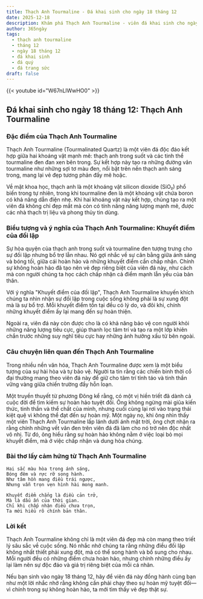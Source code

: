 ```yaml
---
title: Thạch Anh Tourmaline - Đá khai sinh cho ngày 18 tháng 12
date: 2025-12-18
description: Khám phá Thạch Anh Tourmaline - viên đá khai sinh cho ngày 18 tháng 12, biểu tượng của Khuyết điểm của đối lập. Cùng tìm hiểu ý nghĩa sâu sắc của viên đá độc đáo này.
author: 365ngày
tags:
  - thạch anh tourmaline
  - tháng 12
  - ngày 18 tháng 12
  - đá khai sinh
  - đá quý
  - đá trang sức
draft: false
---
```


{{< youtube id="W67nLlWwHO0" >}}

## Đá khai sinh cho ngày 18 tháng 12: Thạch Anh Tourmaline

### Đặc điểm của Thạch Anh Tourmaline

Thạch Anh Tourmaline (Tourmalinated Quartz) là một viên đá độc đáo kết hợp giữa hai khoáng vật mạnh mẽ: thạch anh trong suốt và các tinh thể tourmaline đen đan xen bên trong. Sự kết hợp này tạo ra những đường vân tourmaline như những sợi tơ màu đen, nổi bật trên nền thạch anh sáng trong, mang lại vẻ đẹp tương phản đầy mê hoặc.

Về mặt khoa học, thạch anh là một khoáng vật silicon dioxide (SiO₂) phổ biến trong tự nhiên, trong khi tourmaline đen là một khoáng vật chứa boron có khả năng dẫn điện nhẹ. Khi hai khoáng vật này kết hợp, chúng tạo ra một viên đá không chỉ đẹp mắt mà còn có tính năng năng lượng mạnh mẽ, được các nhà thạch trị liệu và phong thủy tin dùng.

### Biểu tượng và ý nghĩa của Thạch Anh Tourmaline: Khuyết điểm của đối lập

Sự hòa quyện của thạch anh trong suốt và tourmaline đen tượng trưng cho sự đối lập nhưng bổ trợ lẫn nhau. Nó gợi nhắc về sự cân bằng giữa ánh sáng và bóng tối, giữa cái hoàn hảo và những khuyết điểm cần chấp nhận. Chính sự không hoàn hảo đã tạo nên vẻ đẹp riêng biệt của viên đá này, như cách mà con người chúng ta học cách chấp nhận cả điểm mạnh lẫn yếu của bản thân.

Với ý nghĩa "Khuyết điểm của đối lập", Thạch Anh Tourmaline khuyến khích chúng ta nhìn nhận sự đối lập trong cuộc sống không phải là sự xung đột mà là sự bổ trợ. Mỗi khuyết điểm tồn tại đều có lý do, và đôi khi, chính những khuyết điểm ấy lại mang đến sự hoàn thiện.

Ngoài ra, viên đá này còn được cho là có khả năng bảo vệ con người khỏi những năng lượng tiêu cực, giúp thanh lọc tâm trí và tạo ra một lớp khiên chắn trước những suy nghĩ tiêu cực hay những ảnh hưởng xấu từ bên ngoài.

### Câu chuyện liên quan đến Thạch Anh Tourmaline

Trong nhiều nền văn hóa, Thạch Anh Tourmaline được xem là một biểu tượng của sự hài hòa và tự bảo vệ. Người ta tin rằng các chiến binh thời cổ đại thường mang theo viên đá này để giữ cho tâm trí tỉnh táo và tinh thần vững vàng giữa chiến trường đầy hỗn loạn.

Một truyền thuyết từ phương Đông kể rằng, có một vị hiền triết đã dành cả cuộc đời để tìm kiếm sự hoàn hảo tuyệt đối. Ông không ngừng mài giũa kiến thức, tinh thần và thể chất của mình, nhưng cuối cùng lại rơi vào trạng thái kiệt quệ vì không thể đạt đến sự hoàn mỹ. Một ngày nọ, khi ông nhìn thấy một viên Thạch Anh Tourmaline lấp lánh dưới ánh mặt trời, ông chợt nhận ra rằng chính những vết vân đen trên viên đá đã làm cho nó trở nên độc nhất vô nhị. Từ đó, ông hiểu rằng sự hoàn hảo không nằm ở việc loại bỏ mọi khuyết điểm, mà ở việc chấp nhận và dung hòa chúng.

### Bài thơ lấy cảm hứng từ Thạch Anh Tourmaline

```
Hai sắc màu hòa trong ánh sáng,  
Bóng đêm và rực rỡ song hành.  
Như tâm hồn mang điều trái ngược,  
Nhưng vẫn trọn vẹn hình hài mong manh.  

Khuyết điểm chẳng là điều cản trở,  
Mà là dấu ấn của thời gian.  
Chỉ khi chấp nhận điều chưa trọn,  
Ta mới hiểu rõ chính bản thân.  
```

### Lời kết

Thạch Anh Tourmaline không chỉ là một viên đá đẹp mà còn mang theo triết lý sâu sắc về cuộc sống. Nó nhắc nhở chúng ta rằng những điều đối lập không nhất thiết phải xung đột, mà có thể song hành và bổ sung cho nhau. Mỗi người đều có những điểm chưa hoàn hảo, nhưng chính những điều ấy lại làm nên sự độc đáo và giá trị riêng biệt của mỗi cá nhân.

Nếu bạn sinh vào ngày 18 tháng 12, hãy để viên đá này đồng hành cùng bạn như một lời nhắc nhở rằng không cần phải chạy theo sự hoàn mỹ tuyệt đối—vì chính trong sự không hoàn hảo, ta mới tìm thấy vẻ đẹp thật sự.